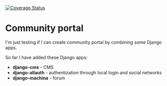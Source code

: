[![Coverage Status](https://coveralls.io/repos/github/flaiming/community-portal/badge.svg?branch=master)](https://coveralls.io/github/flaiming/community-portal?branch=master)

# Community portal

I'm just testing if I can create community portal by combining some Django apps.

So far I have added these Django apps:

* __django-cms__ - CMS
* __django-allauth__ - authentization through local login and social networks
* __django-machina__ - forum

